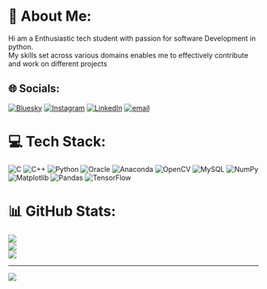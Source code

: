 # 💫 About Me:
Hi am a Enthusiastic tech student with passion for software Development in python.<br>My skills set across various domains enables me to effectively contribute and work on different projects


## 🌐 Socials:
[![Bluesky](https://img.shields.io/badge/bluesky-0285FF?style=for-the-badge&logo=bluesky&logoColor=%23FFFFFF)](https://bsky.app/profile/@sowndugowda) [![Instagram](https://img.shields.io/badge/Instagram-%23E4405F.svg?logo=Instagram&logoColor=white)](https://instagram.com/sowndu_gowda232) [![LinkedIn](https://img.shields.io/badge/LinkedIn-%230077B5.svg?logo=linkedin&logoColor=white)](https://linkedin.com/in/www.linkdin.com/in/sowndaryahs) [![email](https://img.shields.io/badge/Email-D14836?logo=gmail&logoColor=white)](mailto:sowndaryahsmca2025@gmail.com) 

# 💻 Tech Stack:
![C](https://img.shields.io/badge/c-%2300599C.svg?style=flat&logo=c&logoColor=white) ![C++](https://img.shields.io/badge/c++-%2300599C.svg?style=flat&logo=c%2B%2B&logoColor=white) ![Python](https://img.shields.io/badge/python-3670A0?style=flat&logo=python&logoColor=ffdd54) ![Oracle](https://img.shields.io/badge/Oracle-F80000?style=flat&logo=oracle&logoColor=white) ![Anaconda](https://img.shields.io/badge/Anaconda-%2344A833.svg?style=flat&logo=anaconda&logoColor=white) ![OpenCV](https://img.shields.io/badge/opencv-%23white.svg?style=flat&logo=opencv&logoColor=white) ![MySQL](https://img.shields.io/badge/mysql-4479A1.svg?style=flat&logo=mysql&logoColor=white) ![NumPy](https://img.shields.io/badge/numpy-%23013243.svg?style=flat&logo=numpy&logoColor=white) ![Matplotlib](https://img.shields.io/badge/Matplotlib-%23ffffff.svg?style=flat&logo=Matplotlib&logoColor=black) ![Pandas](https://img.shields.io/badge/pandas-%23150458.svg?style=flat&logo=pandas&logoColor=white) ![TensorFlow](https://img.shields.io/badge/TensorFlow-%23FF6F00.svg?style=flat&logo=TensorFlow&logoColor=white)
# 📊 GitHub Stats:
![](https://github-readme-stats.vercel.app/api?username=sowndaryaHS&theme=dark&hide_border=true&include_all_commits=false&count_private=false)<br/>
![](https://nirzak-streak-stats.vercel.app/?user=sowndaryaHS&theme=dark&hide_border=true)<br/>
![](https://github-readme-stats.vercel.app/api/top-langs/?username=sowndaryaHS&theme=dark&hide_border=true&include_all_commits=false&count_private=false&layout=compact)

---
[![](https://visitcount.itsvg.in/api?id=sowndaryaHS&icon=0&color=0)](https://visitcount.itsvg.in)


